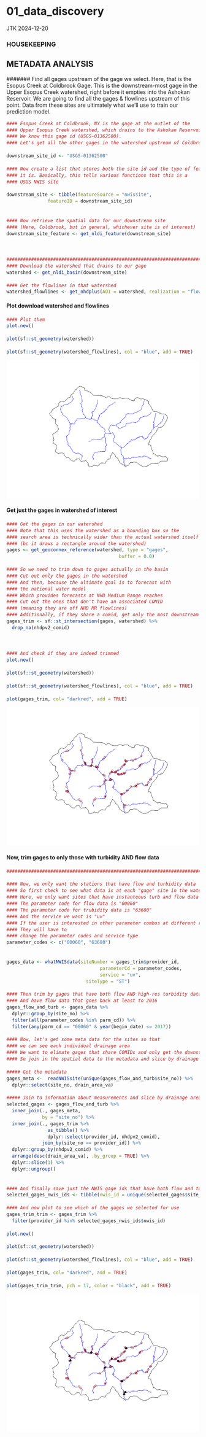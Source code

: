 01_data_discovery
================
JTK
2024-12-20

### HOUSEKEEPING

## METADATA ANALYSIS

####### Find all gages upstream of the gage we select. Here, that is the Esopus Creek at Coldbrook Gage. This is the downstream-most gage in the Upper Esopus Creek watershed, right before it empties into the Ashokan Reservoir. We are going to find all the gages & flowlines upstream of this point. Data from these sites are ultimately what we’ll use to train our prediction model.

``` r
#### Esopus Creek at Coldbrook, NY is the gage at the outlet of the 
#### Upper Esopus Creek watershed, which drains to the Ashokan Reservoir
#### We know this gage id (USGS-01362500). 
#### Let's get all the other gages in the watershed upstream of Coldbrook site 

downstream_site_id <- "USGS-01362500"

#### Now create a list that stores both the site id and the type of feature
#### it is. Basically, this tells various functions that this is a
#### USGS NWIS site

downstream_site <- tibble(featureSource = "nwissite",
               featureID = downstream_site_id)


#### Now retrieve the spatial data for our downstream site
#### (Here, Coldbrook, but in general, whichever site is of interest)
downstream_site_feature <- get_nldi_feature(downstream_site)



###############################################################################
#### Download the watershed that drains to our gage
watershed <- get_nldi_basin(downstream_site)

#### Get the flowlines in that watershed
watershed_flowlines <- get_nhdplus(AOI = watershed, realization = "flowline")
```

#### Plot download watershed and flowlines

``` r
#### Plot them
plot.new()

plot(sf::st_geometry(watershed))

plot(sf::st_geometry(watershed_flowlines), col = "blue", add = TRUE)
```

![](01_data_discovery_files/figure-gfm/unnamed-chunk-2-1.png)<!-- -->

#### Get just the gages in watershed of interest

``` r
#### Get the gages in our watershed
#### Note that this uses the watershed as a bounding box so the 
#### search area is technically wider than the actual watershed itself
#### (bc it draws a rectangle around the watershed)
gages <- get_geoconnex_reference(watershed, type = "gages",
                                         buffer = 0.0)

#### So we need to trim down to gages actually in the basin
#### Cut out only the gages in the watershed
#### And then, because the ultimate goal is to forecast with
#### the national water model
#### Which provides forecasts at NHD Medium Range reaches
#### Cut out the ones that don't have an associated COMID
#### (meaning they are off NHD MR flowlines)
#### Additionally, if they share a comid, get only the most downstream gage
gages_trim <- sf::st_intersection(gages, watershed) %>%
  drop_na(nhdpv2_comid)



#### And check if they are indeed trimmed
plot.new()

plot(sf::st_geometry(watershed))

plot(sf::st_geometry(watershed_flowlines), col = "blue", add = TRUE)

plot(gages_trim, col= "darkred", add = TRUE)
```

![](01_data_discovery_files/figure-gfm/unnamed-chunk-3-1.png)<!-- -->

#### Now, trim gages to only those with turbidity AND flow data

``` r
################################################################################

#### Now, we only want the stations that have flow and turbidity data
#### So first check to see what data is at each "gage" site in the watershed
#### Here, we only want sites that have instanteous turb and flow data
#### The parameter code for flow data is "00060"
#### The parameter code for trubidity data is "63680"
#### And the service we want is "uv"
#### If the user is interested in other parameter combos at different resolution
#### They will have to
#### change the parameter codes and service type
parameter_codes <- c("00060", "63680")


gages_data <- whatNWISdata(siteNumber = gages_trim$provider_id,
                                  parameterCd = parameter_codes,
                                  service = "uv",
                             siteType = "ST")

#### Then trim by gages that have both flow AND high-res turbidity data
#### And have flow data that goes back at least to 2016 
gages_flow_and_turb <- gages_data %>%
  dplyr::group_by(site_no) %>%
  filter(all(parameter_codes %in% parm_cd)) %>%
  filter(any(parm_cd == "00060" & year(begin_date) <= 2017)) 

#### Now, let's get some meta data for the sites so that
#### we can see each individual drainage area
#### We want to elimate gages that share COMIDs and only get the downstream most station
#### So join in the spatial data to the metadata and slice by drainage area

##### Get the metadata
gages_meta <-  readNWISsite(unique(gages_flow_and_turb$site_no)) %>%
  dplyr::select(site_no, drain_area_va)

##### Join to information about measurements and slice by drainage area
selected_gages <- gages_flow_and_turb %>%
  inner_join(., gages_meta,
             by = "site_no") %>%
  inner_join(., gages_trim %>%
               as_tibble() %>%
               dplyr::select(provider_id, nhdpv2_comid),
             join_by(site_no == provider_id)) %>%
  dplyr::group_by(nhdpv2_comid) %>%
  arrange(desc(drain_area_va), .by_group = TRUE) %>%
  dplyr::slice(1) %>%
  dplyr::ungroup()


#### And finally save just the NWIS gage ids that have both flow and turb data
selected_gages_nwis_ids <- tibble(nwis_id = unique(selected_gages$site_no))

#### And now plot to see which of the gages we selected for use 
gages_trim_trim <- gages_trim %>%
  filter(provider_id %in% selected_gages_nwis_ids$nwis_id)

plot.new()

plot(sf::st_geometry(watershed))

plot(sf::st_geometry(watershed_flowlines), col = "blue", add = TRUE)

plot(gages_trim, col= "darkred", add = TRUE)

plot(gages_trim_trim, pch = 17, color = "black", add = TRUE)
```

![](01_data_discovery_files/figure-gfm/unnamed-chunk-4-1.png)<!-- -->
